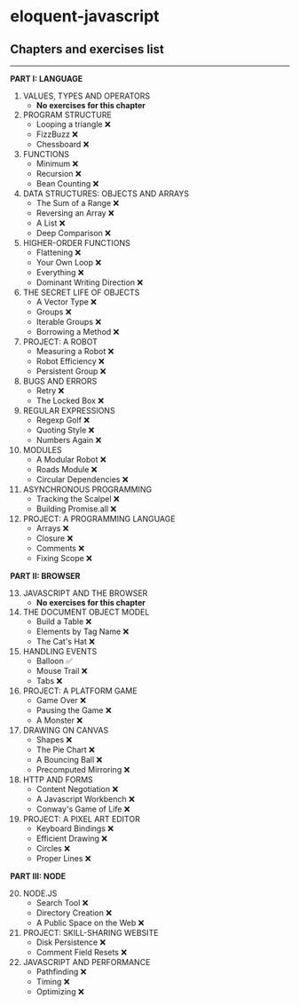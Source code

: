 # eloquent-javascript

## Chapters and exercises list

---

**PART I: LANGUAGE**

1. VALUES, TYPES AND OPERATORS
   - **No exercises for this chapter**
2. PROGRAM STRUCTURE
   - Looping a triangle ❌
   - FizzBuzz ❌
   - Chessboard ❌
3. FUNCTIONS
   - Minimum ❌
   - Recursion ❌
   - Bean Counting ❌
4. DATA STRUCTURES: OBJECTS AND ARRAYS
   - The Sum of a Range ❌
   - Reversing an Array ❌
   - A List ❌
   - Deep Comparison ❌
5. HIGHER-ORDER FUNCTIONS
   - Flattening ❌
   - Your Own Loop ❌
   - Everything ❌
   - Dominant Writing Direction ❌
6. THE SECRET LIFE OF OBJECTS
   - A Vector Type ❌
   - Groups ❌
   - Iterable Groups ❌
   - Borrowing a Method ❌
7. PROJECT: A ROBOT
   - Measuring a Robot ❌
   - Robot Efficiency ❌
   - Persistent Group ❌
8. BUGS AND ERRORS
   - Retry ❌
   - The Locked Box ❌
9. REGULAR EXPRESSIONS
   - Regexp Golf ❌
   - Quoting Style ❌
   - Numbers Again ❌
10. MODULES
    - A Modular Robot ❌
    - Roads Module ❌
    - Circular Dependencies ❌
11. ASYNCHRONOUS PROGRAMMING
    - Tracking the Scalpel ❌
    - Building Promise.all ❌
12. PROJECT: A PROGRAMMING LANGUAGE
    - Arrays ❌
    - Closure ❌
    - Comments ❌
    - Fixing Scope ❌

**PART II: BROWSER**

13. JAVASCRIPT AND THE BROWSER
    - **No exercises for this chapter**
14. THE DOCUMENT OBJECT MODEL
    - Build a Table ❌
    - Elements by Tag Name ❌
    - The Cat's Hat ❌
15. HANDLING EVENTS
    - Balloon ✅
    - Mouse Trail ❌
    - Tabs ❌
16. PROJECT: A PLATFORM GAME
    - Game Over ❌
    - Pausing the Game ❌
    - A Monster ❌
17. DRAWING ON CANVAS
    - Shapes ❌
    - The Pie Chart ❌
    - A Bouncing Ball ❌
    - Precomputed Mirroring ❌
18. HTTP AND FORMS
    - Content Negotiation ❌
    - A Javascript Workbench ❌
    - Conway's Game of Life ❌
19. PROJECT: A PIXEL ART EDITOR
    - Keyboard Bindings ❌
    - Efficient Drawing ❌
    - Circles ❌
    - Proper Lines ❌

**PART III: NODE**

20. NODE.JS
    - Search Tool ❌
    - Directory Creation ❌
    - A Public Space on the Web ❌
21. PROJECT: SKILL-SHARING WEBSITE
    - Disk Persistence ❌
    - Comment Field Resets ❌
22. JAVASCRIPT AND PERFORMANCE
    - Pathfinding ❌
    - Timing ❌
    - Optimizing ❌
